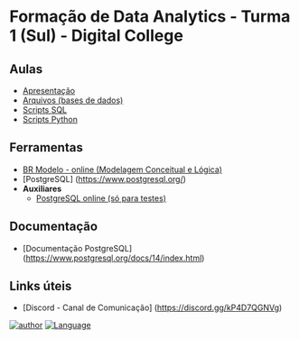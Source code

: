 # Formação de Data Analytics - Turma 1 (Sul) - Digital College

## Aulas
- [Apresentação](https://github.com/aasouzaconsult/DC_Data-Analytics_01/tree/main/Slides%20Aula)
- [Arquivos (bases de dados)](https://github.com/aasouzaconsult/DC_Data-Analytics_01/tree/main/Arquivos)
- [Scripts SQL](https://github.com/aasouzaconsult/DC_Data-Analytics_01/blob/main/README.md)
- [Scripts Python](https://github.com/aasouzaconsult/DC_Data-Analytics_01/blob/main/README.md)

## Ferramentas
- [BR Modelo - online (Modelagem Conceitual e Lógica)](https://app.brmodeloweb.com/)
- [PostgreSQL] (https://www.postgresql.org/)
- **Auxiliares**
  - [PostgreSQL online (só para testes)](https://sqliteonline.com/)

## Documentação
- [Documentação PostgreSQL] (https://www.postgresql.org/docs/14/index.html)

## Links úteis
- [Discord - Canal de Comunicação] (https://discord.gg/kP4D7QGNVg)


[![author](https://img.shields.io/badge/DigitalCollege-red.svg)](https://digitalcollege.com.br/) [![Language](https://img.shields.io/badge/AlexSouza-yellow.svg)](https://medium.com/blog-do-zouza)
